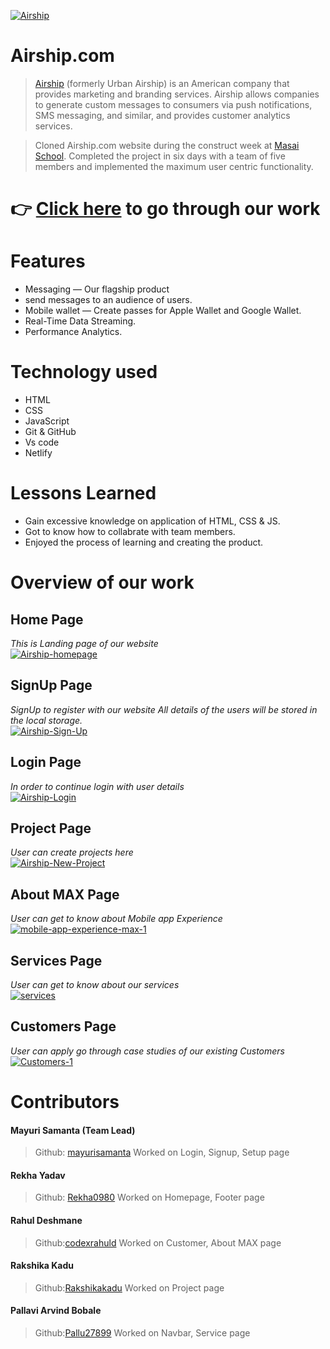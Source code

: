 <!-- ![Logo](https://github.com/mayurisamanta/Best-Buyers/blob/main/Assets-1/best_buy.png?raw=true) -->
<a href='https://postimages.org/' target='_blank'><img src='https://i.postimg.cc/5ymWMhCk/Airship.jpg' border='0' alt='Airship'/></a>

# Airship.com

> [Airship](https://www.airship.com/) (formerly Urban Airship) is an American company that provides marketing and branding services. Airship allows companies to generate custom messages to consumers via push notifications, SMS messaging, and similar, and provides customer analytics services.

> Cloned Airship.com website during the construct week at [Masai School](https://masaischool.com/). Completed the project in six days with a team of five members and implemented the maximum user centric functionality.

# 👉 [Click here](https://cool-cascaron-6523af.netlify.app/) to go through our work 

# Features

- Messaging — Our flagship product 
- send messages to an audience of users.
- Mobile wallet — Create passes for Apple Wallet and Google Wallet.
- Real-Time Data Streaming.
- Performance Analytics.

# Technology used 

- HTML
- CSS
- JavaScript
- Git & GitHub
- Vs code
- Netlify 

# Lessons Learned

- Gain excessive knowledge on application of HTML, CSS & JS.
- Got to know how to collabrate with team members.
- Enjoyed the process of learning and creating the product.

# Overview of our work

## **Home Page**
*This is Landing page of our website*
</br>
<a  href='https://postimg.cc/n97wSQbz' target='_blank'><img src='https://i.postimg.cc/gjBFJvgv/Airship-homepage.png' border='0' alt='Airship-homepage'/></a>

## **SignUp Page** 
*SignUp to register with our website*
*All details of the users will be stored in the local storage.*
</br>
<a href='https://postimg.cc/hXHs6tsQ' target='_blank'><img src='https://i.postimg.cc/g007ww6s/Airship-Sign-Up.png' border='0' alt='Airship-Sign-Up'/></a><br />

## **Login Page** 
*In order to continue login with user details*
</br>
<a href='https://postimg.cc/94Y9bmnh' target='_blank'><img src='https://i.postimg.cc/FK2x91b7/Airship-Login.png' border='0' alt='Airship-Login'/></a>

## **Project Page**
*User can create projects here*
</br>
<a href='https://postimg.cc/7Jzw1VxQ' target='_blank'><img src='https://i.postimg.cc/Y0n0HnTk/Airship-New-Project.png' border='0' alt='Airship-New-Project'/></a>

## **About MAX Page** 
*User can get to know about Mobile app Experience*
</br>
<a href='https://postimg.cc/56PxM6X0' target='_blank'><img src='https://i.postimg.cc/Bn3tHFsx/mobile-app-experience-max-1.png' border='0' alt='mobile-app-experience-max-1'/></a>

## **Services Page**
*User can get to know about our services*
</br>
<a href='https://postimg.cc/FdQfJ7gv' target='_blank'><img src='https://i.postimg.cc/50X8TzXX/services.png' border='0' alt='services'/></a>

## **Customers Page**
*User can apply go through case studies of our existing Customers*
</br>
<a href='https://postimg.cc/75VtR2hs' target='_blank'><img src='https://i.postimg.cc/LsKdnkpp/Customers-1.png' border='0' alt='Customers-1'/></a>

# Contributors

#### Mayuri Samanta (Team Lead)
> Github: [mayurisamanta](https://github.com/mayurisamanta)
Worked on Login, Signup, Setup page

#### Rekha Yadav
> Github: [Rekha0980](https://github.com/Rekha0980)
Worked on Homepage, Footer page

#### Rahul Deshmane
>Github:[codexrahuld](https://github.com/codexrahuld)
Worked on Customer, About MAX page

#### Rakshika Kadu
>Github:[Rakshikakadu](https://github.com/Rakshikakadu)
Worked on Project page

#### Pallavi Arvind Bobale
>Github:[Pallu27899](https://github.com/Pallu27899)
Worked on Navbar, Service page 
